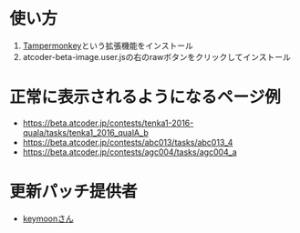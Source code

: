# 使い方
1. [Tampermonkey](https://chrome.google.com/webstore/detail/tampermonkey/dhdgffkkebhmkfjojejmpbldmpobfkfo?hl=ja)という拡張機能をインストール
2. atcoder-beta-image.user.jsの右のrawボタンをクリックしてインストール

# 正常に表示されるようになるページ例
* https://beta.atcoder.jp/contests/tenka1-2016-quala/tasks/tenka1_2016_qualA_b
* https://beta.atcoder.jp/contests/abc013/tasks/abc013_4
* https://beta.atcoder.jp/contests/agc004/tasks/agc004_a

# 更新パッチ提供者
* [keymoonさん](https://twitter.com/kymn_/status/977379375032107008)
